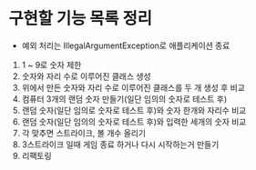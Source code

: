 # 구현할 기능 목록 정리

- 예외 처리는 IllegalArgumentException로 애플리케이션 종료

1. 1 ~ 9로 숫자 제한
2. 숫자와 자리 수로 이루어진 클래스 생성
3. 위에서 만든 숫자와 자리 수로 이루어진 클래스를 두 개 생성 후 비교
4. 컴퓨터 3개의 랜덤 숫자 만들기(일단 임의의 숫자로 테스트 후)
5. 랜덤 숫자(일단 임의로 숫자로 테스트 후)와 숫자 한개와 자리수 비교
6. 랜덤 숫자(일단 임의의 숫자로 테스트 후)와 입력한 세개의 숫자 비교
7. 각 맞추면 스트라이크, 볼 개수 올리기
8. 3스트라이크 일때 게임 종료 하거나 다시 시작하는거 만들기
9. 리팩토링